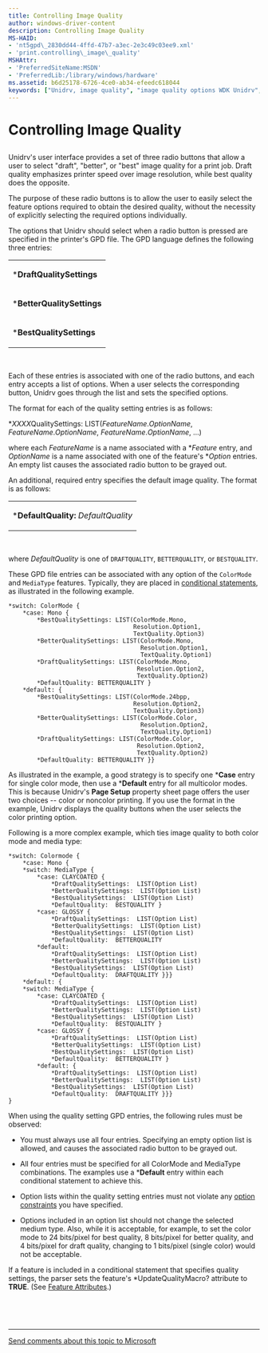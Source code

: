 ```yaml
---
title: Controlling Image Quality
author: windows-driver-content
description: Controlling Image Quality
MS-HAID:
- 'nt5gpd\_2830dd44-4ffd-47b7-a3ec-2e3c49c03ee9.xml'
- 'print.controlling\_image\_quality'
MSHAttr:
- 'PreferredSiteName:MSDN'
- 'PreferredLib:/library/windows/hardware'
ms.assetid: b6d25178-6726-4ce0-ab34-efeedc618044
keywords: ["Unidrv, image quality", "image quality options WDK Unidrv", "draft image quality WDK Unidrv", "better image quality WDK Unidrv", "best image quality WDK Unidrv", "quality setting entries WDK Unidrv", "print jobs WDK , image quality", "formats WDK image quality", "Unidrv WDK print"]
---
```


# Controlling Image Quality


## <a href="" id="ddk-controlling-image-quality-gg"></a>


Unidrv's user interface provides a set of three radio buttons that allow a user to select "draft", "better", or "best" image quality for a print job. Draft quality emphasizes printer speed over image resolution, while best quality does the opposite.

The purpose of these radio buttons is to allow the user to easily select the feature options required to obtain the desired quality, without the necessity of explicitly selecting the required options individually.

The options that Unidrv should select when a radio button is pressed are specified in the printer's GPD file. The GPD language defines the following three entries:

<table>
<colgroup>
<col width="100%" />
</colgroup>
<tbody>
<tr class="odd">
<td><p>*<strong>DraftQualitySettings</strong></p></td>
</tr>
<tr class="even">
<td><p>*<strong>BetterQualitySettings</strong></p></td>
</tr>
<tr class="odd">
<td><p>*<strong>BestQualitySettings</strong></p></td>
</tr>
</tbody>
</table>

 

Each of these entries is associated with one of the radio buttons, and each entry accepts a list of options. When a user selects the corresponding button, Unidrv goes through the list and sets the specified options.

The format for each of the quality setting entries is as follows:

\**XXXX*QualitySettings: LIST(*FeatureName*.*OptionName*, *FeatureName*.*OptionName*, *FeatureName*.*OptionName*, ...)

where each *FeatureName* is a name associated with a \**Feature* entry, and *OptionName* is a name associated with one of the feature's \**Option* entries. An empty list causes the associated radio button to be grayed out.

An additional, required entry specifies the default image quality. The format is as follows:

<table>
<colgroup>
<col width="100%" />
</colgroup>
<tbody>
<tr class="odd">
<td><p>*<strong>DefaultQuality:</strong> <em>DefaultQuality</em></p></td>
</tr>
</tbody>
</table>

 

where *DefaultQuality* is one of `DRAFTQUALITY`, `BETTERQUALITY`, or `BESTQUALITY`.

These GPD file entries can be associated with any option of the `ColorMode` and `MediaType` features. Typically, they are placed in [conditional statements](conditional-statements.md), as illustrated in the following example.

```
*switch: ColorMode {
    *case: Mono {
        *BestQualitySettings: LIST(ColorMode.Mono,
                                   Resolution.Option1,
                                   TextQuality.Option3)
        *BetterQualitySettings: LIST(ColorMode.Mono,
                                     Resolution.Option1,
                                     TextQuality.Option1)
        *DraftQualitySettings: LIST(ColorMode.Mono,
                                    Resolution.Option2,
                                    TextQuality.Option2)
        *DefaultQuality: BETTERQUALITY }
    *default: {
        *BestQualitySettings: LIST(ColorMode.24bpp,
                                   Resolution.Option2,
                                   TextQuality.Option3)
        *BetterQualitySettings: LIST(ColorMode.Color,
                                     Resolution.Option2,
                                     TextQuality.Option1)
        *DraftQualitySettings: LIST(ColorMode.Color,
                                    Resolution.Option2,
                                    TextQuality.Option2)
        *DefaultQuality: BETTERQUALITY }}
```

As illustrated in the example, a good strategy is to specify one \***Case** entry for single color mode, then use a \***Default** entry for all multicolor modes. This is because Unidrv's **Page Setup** property sheet page offers the user two choices -- color or noncolor printing. If you use the format in the example, Unidrv displays the quality buttons when the user selects the color printing option.

Following is a more complex example, which ties image quality to both color mode and media type:

```
*switch: Colormode {
    *case: Mono {
    *switch: MediaType {
        *case: CLAYCOATED {
            *DraftQualitySettings:  LIST(Option List)
            *BetterQualitySettings:  LIST(Option List)
            *BestQualitySettings:  LIST(Option List)
            *DefaultQuality:  BESTQUALITY }
        *case: GLOSSY {
            *DraftQualitySettings:  LIST(Option List)
            *BetterQualitySettings:  LIST(Option List)
            *BestQualitySettings:  LIST(Option List)
            *DefaultQuality:  BETTERQUALITY 
        *default: 
            *DraftQualitySettings:  LIST(Option List)
            *BetterQualitySettings:  LIST(Option List)
            *BestQualitySettings:  LIST(Option List)
            *DefaultQuality:  DRAFTQUALITY }}}
    *default: {
    *switch: MediaType {
        *case: CLAYCOATED {
            *DraftQualitySettings:  LIST(Option List)
            *BetterQualitySettings:  LIST(Option List)
            *BestQualitySettings:  LIST(Option List)
            *DefaultQuality:  BESTQUALITY }
        *case: GLOSSY {
            *DraftQualitySettings:  LIST(Option List)
            *BetterQualitySettings:  LIST(Option List)
            *BestQualitySettings:  LIST(Option List)
            *DefaultQuality:  BETTERQUALITY }
        *default: {
            *DraftQualitySettings:  LIST(Option List)
            *BetterQualitySettings:  LIST(Option List)
            *BestQualitySettings:  LIST(Option List)
            *DefaultQuality:  DRAFTQUALITY }}}
}
```

When using the quality setting GPD entries, the following rules must be observed:

-   You must always use all four entries. Specifying an empty option list is allowed, and causes the associated radio button to be grayed out.

-   All four entries must be specified for all ColorMode and MediaType combinations. The examples use a \***Default** entry within each conditional statement to achieve this.

-   Option lists within the quality setting entries must not violate any [option constraints](option-constraints.md) you have specified.

-   Options included in an option list should not change the selected medium type. Also, while it is acceptable, for example, to set the color mode to 24 bits/pixel for best quality, 8 bits/pixel for better quality, and 4 bits/pixel for draft quality, changing to 1 bits/pixel (single color) would not be acceptable.

If a feature is included in a conditional statement that specifies quality settings, the parser sets the feature's \*UpdateQualityMacro? attribute to **TRUE**. (See [Feature Attributes](feature-attributes.md).)

 

 


--------------------
[Send comments about this topic to Microsoft](mailto:wsddocfb@microsoft.com?subject=Documentation%20feedback%20%5Bprint\print%5D:%20Controlling%20Image%20Quality%20%20RELEASE:%20%289/1/2016%29&body=%0A%0APRIVACY%20STATEMENT%0A%0AWe%20use%20your%20feedback%20to%20improve%20the%20documentation.%20We%20don't%20use%20your%20email%20address%20for%20any%20other%20purpose,%20and%20we'll%20remove%20your%20email%20address%20from%20our%20system%20after%20the%20issue%20that%20you're%20reporting%20is%20fixed.%20While%20we're%20working%20to%20fix%20this%20issue,%20we%20might%20send%20you%20an%20email%20message%20to%20ask%20for%20more%20info.%20Later,%20we%20might%20also%20send%20you%20an%20email%20message%20to%20let%20you%20know%20that%20we've%20addressed%20your%20feedback.%0A%0AFor%20more%20info%20about%20Microsoft's%20privacy%20policy,%20see%20http://privacy.microsoft.com/default.aspx. "Send comments about this topic to Microsoft")


